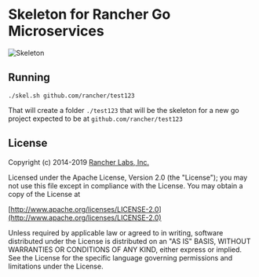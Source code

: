 Skeleton for Rancher Go Microservices
=====================================

![Skeleton](https://cdn.rancher.com/skel.png)

## Running

`./skel.sh github.com/rancher/test123`

That will create a folder `./test123` that will be the skeleton for a new go project expected to be at `github.com/rancher/test123`

## License
Copyright (c) 2014-2019 [Rancher Labs, Inc.](http://rancher.com)

Licensed under the Apache License, Version 2.0 (the "License");
you may not use this file except in compliance with the License.
You may obtain a copy of the License at

[http://www.apache.org/licenses/LICENSE-2.0](http://www.apache.org/licenses/LICENSE-2.0)

Unless required by applicable law or agreed to in writing, software
distributed under the License is distributed on an "AS IS" BASIS,
WITHOUT WARRANTIES OR CONDITIONS OF ANY KIND, either express or implied.
See the License for the specific language governing permissions and
limitations under the License.
